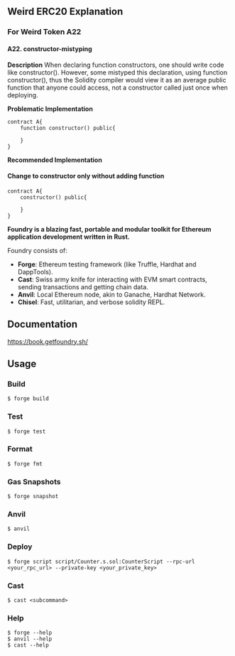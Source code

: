 ## Weird ERC20 Explanation

### For Weird Token A22

#### A22. constructor-mistyping
**Description**
When declaring function constructors, one should write code like constructor(). However, some mistyped this declaration, using function constructor(), thus the Solidity compiler would view it as an average public function that anyone could access, not a constructor called just once when deploying.

**Problematic Implementation**
```solidity
contract A{
    function constructor() public{

    }
}
```
**Recommended Implementation**
#### Change to constructor only without adding function
```solidity
contract A{
    constructor() public{

    }
}
```



**Foundry is a blazing fast, portable and modular toolkit for Ethereum application development written in Rust.**

Foundry consists of:

-   **Forge**: Ethereum testing framework (like Truffle, Hardhat and DappTools).
-   **Cast**: Swiss army knife for interacting with EVM smart contracts, sending transactions and getting chain data.
-   **Anvil**: Local Ethereum node, akin to Ganache, Hardhat Network.
-   **Chisel**: Fast, utilitarian, and verbose solidity REPL.

## Documentation

https://book.getfoundry.sh/

## Usage

### Build

```shell
$ forge build
```

### Test

```shell
$ forge test
```

### Format

```shell
$ forge fmt
```

### Gas Snapshots

```shell
$ forge snapshot
```

### Anvil

```shell
$ anvil
```

### Deploy

```shell
$ forge script script/Counter.s.sol:CounterScript --rpc-url <your_rpc_url> --private-key <your_private_key>
```

### Cast

```shell
$ cast <subcommand>
```

### Help

```shell
$ forge --help
$ anvil --help
$ cast --help
```
